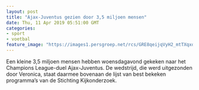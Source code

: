 ```yaml
---
layout: post
title: "Ajax-Juventus gezien door 3,5 miljoen mensen"
date: Thu, 11 Apr 2019 05:51:00 GMT
categories: 
- sport 
- voetbal 
feature_image: "https://images1.persgroep.net/rcs/GRE8qeijqVyH2_mtTXqxdS9Rwlw/diocontent/145268858/_fitwidth/400/?appId=21791a8992982cd8da851550a453bd7f&quality=0.7"
---
```


Een kleine 3,5 miljoen mensen hebben woensdagavond gekeken naar het Champions League-duel Ajax-Juventus. De wedstrijd, die werd uitgezonden door Veronica, staat daarmee bovenaan de lijst van best bekeken programma’s van de Stichting Kijkonderzoek.
